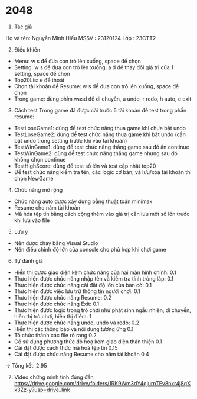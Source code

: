 # 2048

1. Tác giả

Họ và tên: Nguyễn Minh Hiếu
MSSV     : 23120124
Lớp      : 23CTT2

2. Điều khiển

- Menu: w s để đưa con trỏ lên xuống, space để chọn
- Setting: w s để đưa con trỏ lên xuống, a d để thay đổi giá trị của 1 setting, space để chọn
- Top20Lis: e để thoát
- Chọn tài khoản để Resume:  w s để đưa con trỏ lên xuống, space để chọn
- Trong game: dùng phím wasd để di chuyển, u undo,  r redo, h auto, e exit

3. Cách test
Trong game đã được cài trước 5 tài khoản để test trong phần resume:
- TestLoseGame1: dùng để test chức năng thua game khi chưa bật undo
- TestLoseGame2: dùng để test chức năng thua game khi bật undo (cần bật undo trong setting trước khi vào tài khoản)
- TestWinGame1: dùng để test chức năng thắng game sau đó ấn continue
- TestWinGame2: dùng để test chức năng thắng game nhưng sau đó không chọn continue
- TestHighScore: dùng để test số lớn và test cập nhật top20
- Để test chức năng kiểm tra tên, các logic cơ bản, và lưu/xóa tài khoản thì chọn NewGame

4. Chức năng mở rộng

- Chức năng auto được xây dựng bằng thuật toán minimax
- Resume cho năm tài khoản
- Mã hóa tệp tin bằng cách cộng thêm vào giá trị cần lưu một số lớn trước khi lưu vào file

5. Lưu ý

- Nên được chạy bằng Visual Studio
- Nên điều chỉnh độ lớn của console cho phù hợp khi chơi game

6. Tự đánh giá

- Hiển thị được giao diện kèm chức năng của hai màn hình chính: 0.1
- Thực hiện được chức năng nhập tên và kiểm tra tính trùng lắp: 0.1
- Thực hiện được chức năng cài đặt độ lớn của bàn cờ: 0.1
- Thực hiện được việc lưu trữ thông tin người chơi: 0.1
- Thực hiện được chức năng Resume: 0.2
- Thực hiện được chức năng Exit: 0.1
- Thực hiện được logic trong trò chơi như phát sinh ngẫu nhiên, di chuyển, hiển thị trò chơi, hiển thị điểm: 1
- Thực hiện được chức năng undo, undo và redo: 0.2
- Hiển thị các thông báo và nội dung tương ứng 0.1
- Tổ chức thành các file rõ rang 0.2
- Có sử dụng phương thức đồ hoạ kèm giao diện thân thiện 0.1
- Cài đặt được cách thức mã hoá tệp tin 0.15
- Cài đặt được chức năng Resume cho năm tài khoản 0.4

-> Tổng kết: 2.95

7. Video chứng minh tính đúng đắn 
https://drive.google.com/drive/folders/1RK9Wm3dY4qjurnTEv8nxr4j8qXx3Zz-y?usp=drive_link
